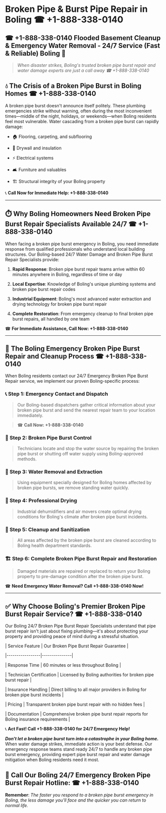 # Broken Pipe & Burst Pipe Repair in Boling ☎ +1-888-338-0140  
## ☎ +1-888-338-0140 Flooded Basement Cleanup & Emergency Water Removal - 24/7 Service (Fast & Reliable) Boling 🚨  

> *When disaster strikes, Boling's trusted broken pipe burst repair and water damage experts are just a call away ☎ +1-888-338-0140*  

## 💧 The Crisis of a Broken Pipe Burst in Boling Homes ☎ +1-888-338-0140  

A broken pipe burst doesn't announce itself politely. These plumbing emergencies strike without warning, often during the most inconvenient times—middle of the night, holidays, or weekends—when Boling residents feel most vulnerable. Water cascading from a broken pipe burst can rapidly damage:  

* 🏠 Flooring, carpeting, and subflooring  
* 🧱 Drywall and insulation  
* ⚡ Electrical systems  
* 🛋️ Furniture and valuables  
* 🏗️ Structural integrity of your Boling property  

📞 **Call Now for Immediate Help: +1-888-338-0140**  

---  

## ⏱️ Why Boling Homeowners Need Broken Pipe Burst Repair Specialists Available 24/7 ☎ +1-888-338-0140  

When facing a broken pipe burst emergency in Boling, you need immediate response from qualified professionals who understand local building structures. Our Boling-based 24/7 Water Damage and Broken Pipe Burst Repair Specialists provide:  

1. **Rapid Response**: Broken pipe burst repair teams arrive within 60 minutes anywhere in Boling, regardless of time or day  
2. **Local Expertise**: Knowledge of Boling's unique plumbing systems and broken pipe burst repair codes  
3. **Industrial Equipment**: Boling's most advanced water extraction and drying technology for broken pipe burst repair  
4. **Complete Restoration**: From emergency cleanup to final broken pipe burst repairs, all handled by one team  

☎ **For Immediate Assistance, Call Now: +1-888-338-0140**  

---  

## 🔧 The Boling Emergency Broken Pipe Burst Repair and Cleanup Process ☎ +1-888-338-0140  

When Boling residents contact our 24/7 Emergency Broken Pipe Burst Repair service, we implement our proven Boling-specific process:  

### 📞 Step 1: Emergency Contact and Dispatch  
> Our Boling-based dispatchers gather critical information about your broken pipe burst and send the nearest repair team to your location immediately.  
> ☎ **Call Now: +1-888-338-0140**  

### 🚿 Step 2: Broken Pipe Burst Control  
> Technicians locate and stop the water source by repairing the broken pipe burst or shutting off water supply using Boling-approved methods.  

### 🌊 Step 3: Water Removal and Extraction  
> Using equipment specially designed for Boling homes affected by broken pipe bursts, we remove standing water quickly.  

### 💨 Step 4: Professional Drying  
> Industrial dehumidifiers and air movers create optimal drying conditions for Boling's climate after broken pipe burst incidents.  

### 🧼 Step 5: Cleanup and Sanitization  
> All areas affected by the broken pipe burst are cleaned according to Boling health department standards.  

### 🏗️ Step 6: Complete Broken Pipe Burst Repair and Restoration  
> Damaged materials are repaired or replaced to return your Boling property to pre-damage condition after the broken pipe burst.  

☎ **Need Emergency Water Removal? Call +1-888-338-0140 Now!**  

---  

## ✅ Why Choose Boling's Premier Broken Pipe Burst Repair Service? ☎ +1-888-338-0140  

Our Boling 24/7 Broken Pipe Burst Repair Specialists understand that pipe burst repair isn't just about fixing plumbing—it's about protecting your property and providing peace of mind during a stressful situation.  

| Service Feature | Our Broken Pipe Burst Repair Guarantee |  
|-----------------|---------------|  
| Response Time | 60 minutes or less throughout Boling |  
| Technician Certification | Licensed by Boling authorities for broken pipe burst repair |  
| Insurance Handling | Direct billing to all major providers in Boling for broken pipe burst incidents |  
| Pricing | Transparent broken pipe burst repair with no hidden fees |  
| Documentation | Comprehensive broken pipe burst repair reports for Boling insurance requirements |  

📞 **Act Fast! Call +1-888-338-0140 for 24/7 Emergency Help!**  

***Don't let a broken pipe burst turn into a catastrophe in your Boling home.*** When water damage strikes, immediate action is your best defense. Our emergency response teams stand ready 24/7 to handle any broken pipe burst emergency, providing expert pipe burst repair and water damage mitigation when Boling residents need it most.  

## 📱 Call Our Boling 24/7 Emergency Broken Pipe Burst Repair Hotline: ☎ +1-888-338-0140  

**Remember**: *The faster you respond to a broken pipe burst emergency in Boling, the less damage you'll face and the quicker you can return to normal life.*